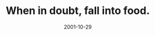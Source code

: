 ---
layout: base.njk
title : 'When in doubt, fall into food.' 
view_title : 'When in doubt, fall into food.' 
year : '2001' 
date : '2001-10-29' 
img_file : '../drawing/fallintofood.png' 
html_file : 'fallintofood' 
next_html : 'boreburden.html' 
year_order : '232' 
permalink : "title/{{html_file}}.html"
---